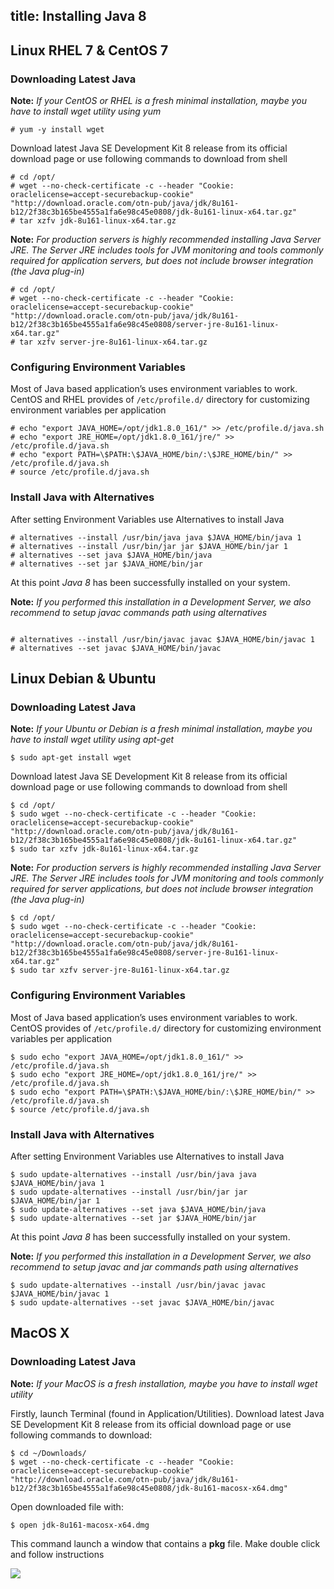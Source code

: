 title: Installing Java 8
---

## Linux RHEL 7 & CentOS 7

### Downloading Latest Java

 **Note:** *If your CentOS or RHEL is a fresh minimal installation, maybe you have to install wget utility using yum*

```#bash
# yum -y install wget
```

Download latest Java SE Development Kit 8 release from its official download page or use following commands to download from shell

```#bash
# cd /opt/
# wget --no-check-certificate -c --header "Cookie: oraclelicense=accept-securebackup-cookie" "http://download.oracle.com/otn-pub/java/jdk/8u161-b12/2f38c3b165be4555a1fa6e98c45e0808/jdk-8u161-linux-x64.tar.gz"
# tar xzfv jdk-8u161-linux-x64.tar.gz
```

 **Note:** *For production servers is highly recommended installing Java Server JRE. The Server JRE includes tools for JVM monitoring and tools commonly required for application servers, but does not include browser integration (the Java plug-in)*

```#bash
# cd /opt/
# wget --no-check-certificate -c --header "Cookie: oraclelicense=accept-securebackup-cookie" "http://download.oracle.com/otn-pub/java/jdk/8u161-b12/2f38c3b165be4555a1fa6e98c45e0808/server-jre-8u161-linux-x64.tar.gz"
# tar xzfv server-jre-8u161-linux-x64.tar.gz
```

### Configuring Environment Variables

Most of Java based application’s uses environment variables to work. CentOS and RHEL provides of `/etc/profile.d/` directory for customizing environment variables per application

```#bash
# echo "export JAVA_HOME=/opt/jdk1.8.0_161/" >> /etc/profile.d/java.sh
# echo "export JRE_HOME=/opt/jdk1.8.0_161/jre/" >> /etc/profile.d/java.sh
# echo "export PATH=\$PATH:\$JAVA_HOME/bin/:\$JRE_HOME/bin/" >> /etc/profile.d/java.sh
# source /etc/profile.d/java.sh
```

### Install Java with Alternatives

After setting Environment Variables use Alternatives to install Java

```#bash
# alternatives --install /usr/bin/java java $JAVA_HOME/bin/java 1
# alternatives --install /usr/bin/jar jar $JAVA_HOME/bin/jar 1
# alternatives --set java $JAVA_HOME/bin/java
# alternatives --set jar $JAVA_HOME/bin/jar
```

At this point *Java 8* has been successfully installed on your system.

 **Note:** *If you performed this installation in a Development Server, we also recommend to setup javac commands path using alternatives*

```#bash

# alternatives --install /usr/bin/javac javac $JAVA_HOME/bin/javac 1
# alternatives --set javac $JAVA_HOME/bin/javac
```

## Linux Debian & Ubuntu
### Downloading Latest Java

 **Note:** *If your Ubuntu or Debian is a fresh minimal installation, maybe you have to install wget utility using apt-get*

```#bash
$ sudo apt-get install wget 
```

Download latest Java SE Development Kit 8 release from its official download page or use following commands to download from shell

```#bash
$ cd /opt/
$ sudo wget --no-check-certificate -c --header "Cookie: oraclelicense=accept-securebackup-cookie" "http://download.oracle.com/otn-pub/java/jdk/8u161-b12/2f38c3b165be4555a1fa6e98c45e0808/jdk-8u161-linux-x64.tar.gz"
$ sudo tar xzfv jdk-8u161-linux-x64.tar.gz
```

 **Note:** *For production servers is highly recommended installing Java Server JRE. The Server JRE includes tools for JVM monitoring and tools commonly required for server applications, but does not include browser integration (the Java plug-in)*

```#bash
$ cd /opt/
$ sudo wget --no-check-certificate -c --header "Cookie: oraclelicense=accept-securebackup-cookie" "http://download.oracle.com/otn-pub/java/jdk/8u161-b12/2f38c3b165be4555a1fa6e98c45e0808/server-jre-8u161-linux-x64.tar.gz"
$ sudo tar xzfv server-jre-8u161-linux-x64.tar.gz
```

### Configuring Environment Variables

Most of Java based application’s uses environment variables to work. CentOS provides of `/etc/profile.d/` directory for customizing environment variables per application

```#bash
$ sudo echo "export JAVA_HOME=/opt/jdk1.8.0_161/" >> /etc/profile.d/java.sh
$ sudo echo "export JRE_HOME=/opt/jdk1.8.0_161/jre/" >> /etc/profile.d/java.sh
$ sudo echo "export PATH=\$PATH:\$JAVA_HOME/bin/:\$JRE_HOME/bin/" >> /etc/profile.d/java.sh
$ source /etc/profile.d/java.sh
```

### Install Java with Alternatives

After setting Environment Variables use Alternatives to install Java

```#bash
$ sudo update-alternatives --install /usr/bin/java java $JAVA_HOME/bin/java 1
$ sudo update-alternatives --install /usr/bin/jar jar $JAVA_HOME/bin/jar 1
$ sudo update-alternatives --set java $JAVA_HOME/bin/java
$ sudo update-alternatives --set jar $JAVA_HOME/bin/jar
```

At this point *Java 8* has been successfully installed on your system.

 **Note:** *If you performed this installation in a Development Server,  we also recommend to setup javac and jar commands path using alternatives*

```#bash
$ sudo update-alternatives --install /usr/bin/javac javac $JAVA_HOME/bin/javac 1
$ sudo update-alternatives --set javac $JAVA_HOME/bin/javac
```

## MacOS X

### Downloading Latest Java

 **Note:** *If your MacOS is a fresh installation, maybe you have to install wget utility*

Firstly, launch Terminal (found in Application/Utilities). Download latest Java SE Development Kit 8 release from its official download page or use following commands to download:


```#bash
$ cd ~/Downloads/
$ wget --no-check-certificate -c --header "Cookie: oraclelicense=accept-securebackup-cookie" "http://download.oracle.com/otn-pub/java/jdk/8u161-b12/2f38c3b165be4555a1fa6e98c45e0808/jdk-8u161-macosx-x64.dmg"
```

Open downloaded file with:
```#bash
$ open jdk-8u161-macosx-x64.dmg
```

This command launch a window that contains a **pkg** file. Make double click and follow instructions

![](java-01.png)
